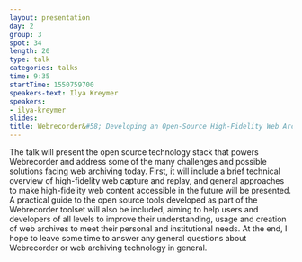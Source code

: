 ```yaml
---
layout: presentation
day: 2
group: 3
spot: 34
length: 20
type: talk
categories: talks
time: 9:35
startTime: 1550759700
speakers-text: Ilya Kreymer
speakers:
- ilya-kreymer
slides:
title: Webrecorder&#58; Developing an Open-Source High-Fidelity Web Archiving Toolset
---
```

The talk will present the open source technology stack that powers Webrecorder and address some of the many challenges and possible solutions facing web archiving today. First, it will include a brief technical overview of high-fidelity web capture and replay, and general approaches to make high-fidelity web content accessible in the future will be presented. A practical guide to the open source tools developed as part of the Webrecorder toolset will also be included, aiming to help users and developers of all levels to improve their understanding, usage and creation of web archives to meet their personal and institutional needs. At the end, I hope to leave some time to answer any general questions about Webrecorder or web archiving technology in general.
